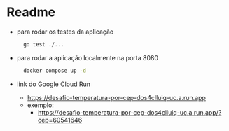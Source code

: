 # Readme

- para rodar os testes da aplicação

  ```bash
    go test ./...
  ```

- para rodar a aplicação localmente na porta 8080

  ```bash
    docker compose up -d
  ```

- link do Google Cloud Run
  - <https://desafio-temperatura-por-cep-dos4clluiq-uc.a.run.app>
  - exemplo:
    - <https://desafio-temperatura-por-cep-dos4clluiq-uc.a.run.app/?cep=60541646>
